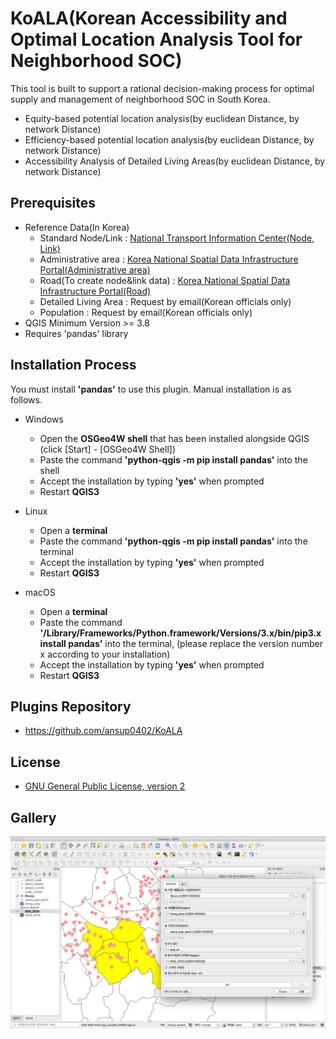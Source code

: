 KoALA(Korean Accessibility and Optimal Location Analysis Tool for Neighborhood SOC)
=============================
This tool is built to support a rational decision-making process for optimal supply and management of neighborhood SOC in South Korea.
- Equity-based potential location analysis(by euclidean Distance, by network Distance)
- Efficiency-based potential location analysis(by euclidean Distance, by network Distance)
- Accessibility Analysis of Detailed Living Areas(by euclidean Distance, by network Distance)

Prerequisites
------------------------------
- Reference Data(In Korea)
    * Standard Node/Link : [National Transport Information Center(Node, Link)](http://nodelink.its.go.kr/data/data01.aspx)
    * Administrative area : [Korea National Spatial Data Infrastructure Portal(Administrative area)](http://data.nsdi.go.kr/dataset/15144)
    * Road(To create node&link data) : [Korea National Spatial Data Infrastructure Portal(Road)](http://data.nsdi.go.kr/dataset/12902) 
    * Detailed Living Area : Request by email(Korean officials only) 
    * Population : Request by email(Korean officials only) 
- QGIS Minimum Version >= 3.8
- Requires 'pandas' library
     
Installation Process
------------------------------
You must install **'pandas'** to use this plugin. Manual installation is as follows.

- Windows
    * Open the **OSGeo4W shell** that has been installed alongside QGIS (click [Start] - [OSGeo4W Shell])
    * Paste the command **'python-qgis -m pip install pandas'** into the shell
    * Accept the installation by typing **'yes'** when prompted
    * Restart **QGIS3**

- Linux
    * Open a **terminal**
    * Paste the command **'python-qgis -m pip install pandas'** into the terminal
    * Accept the installation by typing **'yes'** when prompted
    * Restart **QGIS3**

- macOS
    * Open a **terminal**
    * Paste the command **'/Library/Frameworks/Python.framework/Versions/3.x/bin/pip3.x install pandas'** into the terminal, (please replace the version number x according to your installation)
    * Accept the installation by typing **'yes'** when prompted
    * Restart **QGIS3**


Plugins Repository
------------------------------
- https://github.com/ansup0402/KoALA


License
------------------------------
 - [GNU General Public License, version 2](https://www.gnu.org/licenses/old-licenses/gpl-2.0.en.html)


Gallery
------------------------------
![screenshot](./resources/gallery01.png?width=800)
